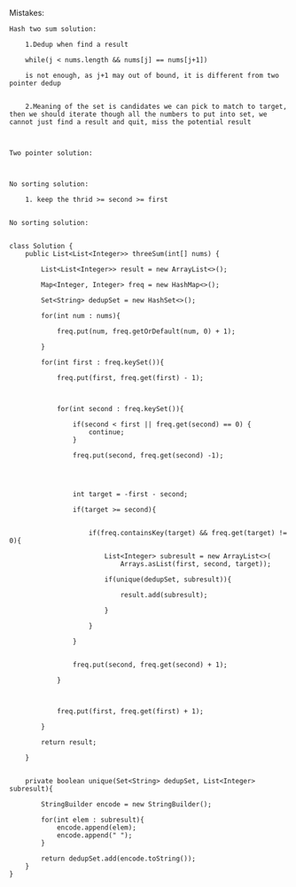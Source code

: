 


Mistakes:

	
	Hash two sum solution:

		1.Dedup when find a result

```
	while(j < nums.length && nums[j] == nums[j+1])
```
		is not enough, as j+1 may out of bound, it is different from two pointer dedup


		2.Meaning of the set is candidates we can pick to match to target, then we should iterate though all the numbers to put into set, we cannot just find a result and quit, miss the potential result



	Two pointer solution:



	No sorting solution: 

		1. keep the thrid >= second >= first


```

No sorting solution:


class Solution {
    public List<List<Integer>> threeSum(int[] nums) {
        
        List<List<Integer>> result = new ArrayList<>();
        
        Map<Integer, Integer> freq = new HashMap<>();
        
        Set<String> dedupSet = new HashSet<>();
        
        for(int num : nums){
            
            freq.put(num, freq.getOrDefault(num, 0) + 1);
            
        }
        
        for(int first : freq.keySet()){
            
            freq.put(first, freq.get(first) - 1);
            
            
            
            for(int second : freq.keySet()){
                
                if(second < first || freq.get(second) == 0) {
                    continue;
                }
                
                freq.put(second, freq.get(second) -1);
                
                
                
                
                int target = -first - second;
                
                if(target >= second){
                
                
                    if(freq.containsKey(target) && freq.get(target) != 0){

                        List<Integer> subresult = new ArrayList<>(
                            Arrays.asList(first, second, target));

                        if(unique(dedupSet, subresult)){

                            result.add(subresult);

                        }

                    }
                
                }
                
                
                freq.put(second, freq.get(second) + 1);
                
            }
            
            
            
            freq.put(first, freq.get(first) + 1);
            
        }
        
        return result;
        
    }
    
    
    private boolean unique(Set<String> dedupSet, List<Integer> subresult){
        
        StringBuilder encode = new StringBuilder();
        
        for(int elem : subresult){
            encode.append(elem);
            encode.append(" ");
        }
        
        return dedupSet.add(encode.toString());
    }
}

```


